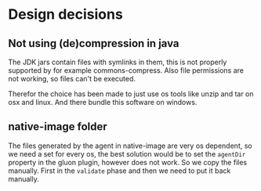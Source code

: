 # Design decisions

## Not using (de)compression in java
The JDK jars contain files with symlinks in them, this is not properly supported by for example commons-compress.
Also file permissions are not working, so files can't be executed.

Therefor the choice has been made to just use os tools like unzip and tar on osx and linux. And there bundle this software on windows.

## native-image folder
The files generated by the agent in native-image are very os dependent, so we need a set for every os, the best solution 
would be to set the `agentDir` property in the gluon plugin, however does not work. So we copy the files manually. First 
in the `validate` phase and then we need to put it back manually.
